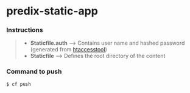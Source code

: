 # predix-static-app
### Instructions
> * **Staticfile.auth** --> Contains user name and hashed password (generated from [htaccesstool])
> * **Staticfile**      --> Defines the root directory of the content

### Command to push
```sh
$ cf push
```

[//]: # (These are reference links used in the body of this note and get stripped out when the markdown processor does its job. There is no need to format nicely because it shouldn't be seen.)

   [htaccesstool]: <http://www.htaccesstools.com/htpasswd-generator/>